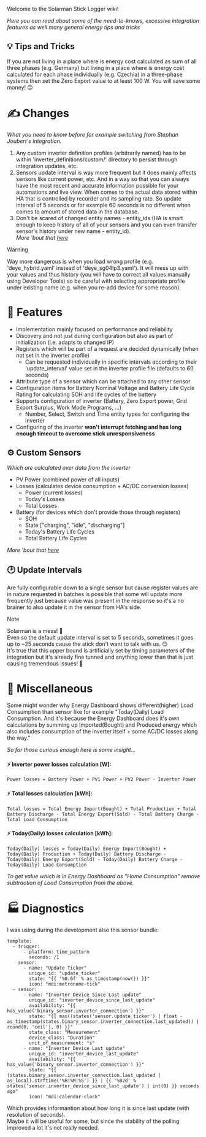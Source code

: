 Welcome to the Solarman Stick Logger wiki!  

_Here you can read about some of the need-to-knows, excessive integration features as well many general energy tips and tricks_

## 💡 Tips and Tricks  
If you are not living in a place where is energy cost calculated as sum of all three phases (e.g. Germany) but living in a place where is energy cost calculated for each phase individually (e.g. Czechia) in a three-phase systems then set the Zero Export value to at least 100 W. You will save some money! 😉

# ✍ Changes
_What you need to know before for example switching from Stephan Joubert's integration._
1. Any custom inverter definition profiles (arbitrarily named) has to be within 'inverter_definitions/custom/' directory to persist through integration updates, etc.
2. Sensors update interval is way more frequent but it does mainly affects sensors like current power, etc. And in a way so that you can always have the most recent and accurate information possible for your automations and live view. When comes to the actual data stored within HA that is controlled by recorder and its sampling rate. So update interval of 5 seconds or for example 60 seconds is no different when comes to amount of stored data in the database.
3. Don't be scared of changed entity names - entity_ids (HA is smart enough to keep history of all of your sensors and you can even transfer sensor's history under new name - entity_id).  
_More 'bout that [here](https://github.com/davidrapan/ha-solarman/wiki/Naming-Scheme#sensor-renaming-w-history)_

> [!WARNING]  
> Way more dangerous is when you load wrong profile (e.g. 'deye_hybrid.yaml' instead of 'deye_sg04lp3.yaml'). It will mess up with your values and thus history (you will have to correct all values manually using Developer Tools) so be careful with selecting appropriate profile under existing name (e.g. when you re-add device for some reason).

# 🎁 Features
- Implementation mainly focused on performance and reliability
- Discovery and not just during configuration but also as part of initialization (i.e. adapts to changed IP)
- Registers which will be part of a request are decided dynamically (when not set in the inverter profile)
  - Can be requested individually in specific intervals according to their 'update_interval' value set in the inverter profile file (defaults to 60 seconds)
- Attribute type of a sensor which can be attached to any other sensor
- Configuration items for Battery Nominal Voltage and Battery Life Cycle Rating for calculating SOH and life cycles of the battery
- Supports configuration of inverter (Battery, Zero Export power, Grid Export Surplus, Work Mode Programs, ...)
  - Number, Select, Switch and Time entity types for configuring the inverter
- Configuring of the inverter **won't interrupt fetching and has long enough timeout to overcome stick unresponsiveness**

## ⚙️ Custom Sensors  
_Which are calculated over data from the inverter_
- PV Power (combined power of all inputs)
- Losses (calculates device consumption + AC/DC conversion losses)
  - Power (current losses)
  - Today's Losses
  - Total Losses
- Battery (for devices which don't provide those through registers)
  - SOH
  - State ["charging", "idle", "discharging"]
  - Today's Battery Life Cycles
  - Total Battery Life Cycles

_More 'bout that [here](https://github.com/davidrapan/ha-solarman/wiki/Custom-sensors)_

## 🕑 Update Intervals

Are fully configurable down to a single sensor but cause register values are in nature requested in batches is possible that some will update more frequently just because value was present in the response so it's a no brainer to also update it in the sensor from HA's side.

> [!NOTE]  
> Solarman is a mess! 🤯  
> Even so the default update interval is set to 5 seconds, sometimes it goes up to ~25 seconds cause the stick don't want to talk with us. 😊  
> It's true that this upper bound is artificially set by timing parameters of the integration but it's already fine tunned and anything lower than that is just causing tremendous issues! 🙁

# 🚀 Miscellaneous

Some might wonder why Energy Dashboard shows different(higher) Load Consumption than sensor like for example "Today(Daily) Load Consumption. And it's because the Energy Dashboard does it's own calculations by summing up Imported(Bought) and Produced energy which also includes consumption of the inverter itself + some AC/DC losses along the way."  

_So for those curious enough here is some insight..._  

#### ⚡ Inverter power losses calculation [W]:
```
Power losses = Battery Power + PV1 Power + PV2 Power - Inverter Power
```

#### ⚡ Total losses calculation [kWh]:
```
Total losses = Total Energy Import(Bought) + Total Production + Total Battery Discharge - Total Energy Export(Sold) - Total Battery Charge - Total Load Consumption
```

#### ⚡ Today(Daily) losses calculation [kWh]:
```
Today(Daily) losses = Today(Daily) Energy Import(Bought) + Today(Daily) Production + Today(Daily) Battery Discharge - Today(Daily) Energy Export(Sold) - Today(Daily) Battery Charge - Today(Daily) Load Consumption
```

_To get value which is in Energy Dashboard as "Home Consumption" remove subtraction of Load Consumption from the above._  

# 🏭 Diagnostics

I was using during the development also this sensor bundle:
```
template:
  - trigger:
      - platform: time_pattern
        seconds: /1
    sensor:
      - name: "Update Ticker"
        unique_id: "update_ticker"
        state: "{{ '%0.6f' % as_timestamp(now()) }}"
        icon: "mdi:metronome-tick"
  - sensor:
      - name: "Inverter Device Since Last update"
        unique_id: "inverter_device_since_last_update"
        availability: "{{ has_value('binary_sensor.inverter_connection') }}"
        state: "{{ max((states('sensor.update_ticker') | float - as_timestamp(states.binary_sensor.inverter_connection.last_updated)) | round(0, 'ceil'), 0) }}"
        state_class: "Measurement"
        device_class: "Duration"
        unit_of_measurement: "s"
      - name: "Inverter Device Last update"
        unique_id: "inverter_device_last_update"
        availability: "{{ has_value('binary_sensor.inverter_connection') }}"
        state: "{{ (states.binary_sensor.inverter_connection.last_updated | as_local).strftime('%H:%M:%S') }} ❘ {{ '%02d' % states('sensor.inverter_device_since_last_update') | int(0) }} seconds ago"
        icon: "mdi:calendar-clock"
```
Which provides informantion about how long it is since last update (with resolution of seconds).  
Maybe it will be useful for some, but since the stability of the polling improved a lot it's not really needed.  